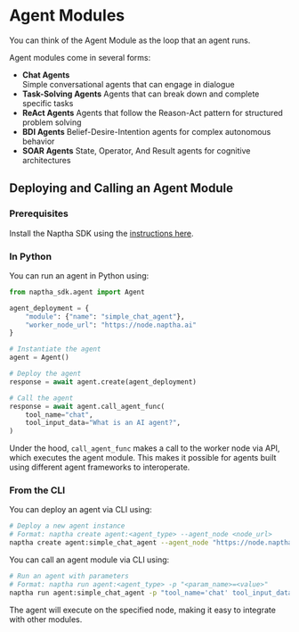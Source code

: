 # Agent Modules

You can think of the Agent Module as the loop that an agent runs.

Agent modules come in several forms:

- **Chat Agents**  
  Simple conversational agents that can engage in dialogue
- **Task-Solving Agents** 
  Agents that can break down and complete specific tasks
- **ReAct Agents**
  Agents that follow the Reason-Act pattern for structured problem solving
- **BDI Agents**
  Belief-Desire-Intention agents for complex autonomous behavior
- **SOAR Agents**
  State, Operator, And Result agents for cognitive architectures

## Deploying and Calling an Agent Module

### Prerequisites

Install the Naptha SDK using the [instructions here](https://github.com/NapthaAI/naptha-sdk).

### In Python

You can run an agent in Python using:

```python
from naptha_sdk.agent import Agent

agent_deployment = {
    "module": {"name": "simple_chat_agent"},
    "worker_node_url": "https://node.naptha.ai"
}

# Instantiate the agent
agent = Agent()

# Deploy the agent
response = await agent.create(agent_deployment)

# Call the agent
response = await agent.call_agent_func(
    tool_name="chat", 
    tool_input_data="What is an AI agent?", 
)
```

Under the hood, `call_agent_func` makes a call to the worker node via API, which executes the agent module. This makes it possible for agents built using different agent frameworks to interoperate.

### From the CLI

You can deploy an agent via CLI using:

```bash
# Deploy a new agent instance
# Format: naptha create agent:<agent_type> --agent_node <node_url>
naptha create agent:simple_chat_agent --agent_node "https://node.naptha.ai"
```

You can call an agent module via CLI using:

```bash
# Run an agent with parameters
# Format: naptha run agent:<agent_type> -p "<param_name>=<value>"
naptha run agent:simple_chat_agent -p "tool_name='chat' tool_input_data='What is an AI agent?'"
```

The agent will execute on the specified node, making it easy to integrate with other modules.

